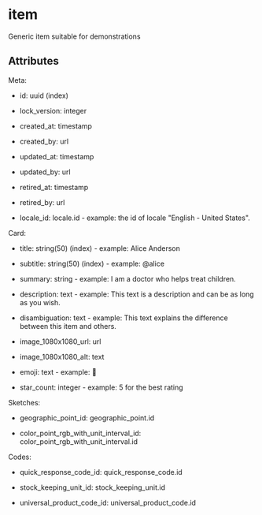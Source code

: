 # item


Generic item suitable for demonstrations

## Attributes

Meta:

* id: uuid (index)

* lock_version: integer

* created_at: timestamp

* created_by: url

* updated_at: timestamp

* updated_by: url

* retired_at: timestamp

* retired_by: url

* locale_id: locale.id - example: the id of locale "English - United States".

Card:

* title: string(50) (index) - example: Alice Anderson

* subtitle: string(50) (index) - example: @alice

* summary: string - example: I am a doctor who helps treat children.

* description: text - example: This text is a description and can be as long as you wish.

* disambiguation: text - example: This text explains the difference between this item and others.

* image_1080x1080_url: url

* image_1080x1080_alt: text

* emoji: text - example: 🚀

* star_count: integer - example: 5 for the best rating

Sketches:

* geographic_point_id: geographic_point.id

* color_point_rgb_with_unit_interval_id: color_point_rgb_with_unit_interval.id

Codes:

* quick_response_code_id: quick_response_code.id

* stock_keeping_unit_id: stock_keeping_unit.id

* universal_product_code_id: universal_product_code.id

